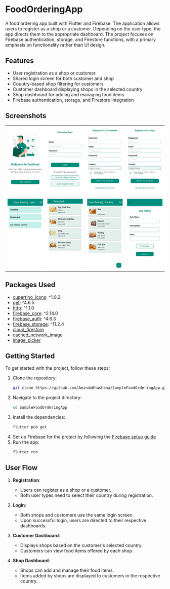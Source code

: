 # FoodOrderingApp

A food ordering app built with Flutter and Firebase. The application allows users to register as a shop or a customer. Depending on the user type, the app directs them to the appropriate dashboard. The project focuses on Firebase authentication, storage, and Firestore functions, with a primary emphasis on functionality rather than UI design.

## Features

- User registration as a shop or customer
- Shared login screen for both customer and shop
- Country-based shop filtering for customers
- Customer dashboard displaying shops in the selected country
- Shop dashboard for adding and managing food items
- Firebase authentication, storage, and Firestore integration

## Screenshots

<table>
  <tr>
    <td><img src="ScreenShots/UI Design/1.WelcomeScreen.jpg" alt="Screenshot1" width="200"/></td>
    <td><img src="ScreenShots/UI Design/2.LoginScreen.jpg" alt="Screenshot2" width="200"/></td>
    <td><img src="ScreenShots/UI Design/3.CustomerRegistrationScreen.jpg" alt="Screenshot3" width="200"/></td>
    <td><img src="ScreenShots/UI Design/4.ShopRegistrationScreen.jpg" alt="Screenshot4" width="200"/></td>
  </tr>
  <tr>
    <td><img src="ScreenShots/UI Design/6.CustomerDashboard(When logged as User1).jpg" alt="Screenshot5" width="200"/></td>
    <td><img src="ScreenShots/UI Design/7.Restuarant(shop)FoodItems.jpg" alt="Screenshot6" width="200"/></td>
    <td><img src="ScreenShots/UI Design/8.WhenLoggedAsBackeryShopDashboard.jpg" alt="Screenshot7" width="200"/></td>
    <td><img src="ScreenShots/UI Design/9.AddItemsScreen.jpg" alt="Screenshot8" width="200"/></td>
  </tr>
</table>

## Packages Used

- [cupertino_icons](https://pub.dev/packages/cupertino_icons): ^1.0.2
- [get](https://pub.dev/packages/get): ^4.6.5
- [http](https://pub.dev/packages/http): ^1.1.0
- [firebase_core](https://pub.dev/packages/firebase_core): ^2.14.0
- [firebase_auth](https://pub.dev/packages/firebase_auth): ^4.6.3
- [firebase_storage](https://pub.dev/packages/firebase_storage): ^11.2.4
- [cloud_firestore](https://pub.dev/packages/cloud_firestore)
- [cached_network_image](https://pub.dev/packages/cached_network_image)
- [image_picker](https://pub.dev/packages/image_picker)

## Getting Started

To get started with the project, follow these steps:

1. Clone the repository:
    ```sh
    git clone https://github.com/AminduBhashana/SampleFoodOrderingApp.git
    ```
2. Navigate to the project directory:
    ```sh
    cd SampleFoodOrderingApp
    ```
3. Install the dependencies:
    ```sh
    flutter pub get
    ```
4. Set up Firebase for the project by following the [Firebase setup guide](https://firebase.flutter.dev/docs/overview)
5. Run the app:
    ```sh
    flutter run
    ```

## User Flow

1. **Registration**:
   - Users can register as a shop or a customer.
   - Both user types need to select their country during registration.

2. **Login**:
   - Both shops and customers use the same login screen.
   - Upon successful login, users are directed to their respective dashboards.

3. **Customer Dashboard**:
   - Displays shops based on the customer's selected country.
   - Customers can view food items offered by each shop.

4. **Shop Dashboard**:
   - Shops can add and manage their food items.
   - Items added by shops are displayed to customers in the respective country.


